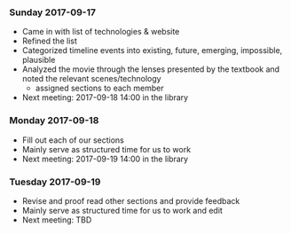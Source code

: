 ### Sunday 2017-09-17

 * Came in with list of technologies & website
 * Refined the list
 * Categorized timeline events into existing, future, emerging, impossible, plausible
 * Analyzed the movie through the lenses presented by the textbook and noted the relevant scenes/technology
     * assigned sections to each member
 * Next meeting: 2017-09-18 14:00 in the library

 ### Monday 2017-09-18
 * Fill out each of our sections
 * Mainly serve as structured time for us to work
 * Next meeting: 2017-09-19 14:00 in the library
 
  ### Tuesday 2017-09-19
 * Revise and proof read other sections and provide feedback
 * Mainly serve as structured time for us to work and edit
 * Next meeting: TBD
 